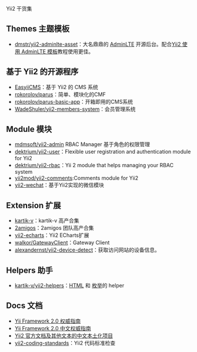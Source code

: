 Yii2 干货集

## Themes 主题模板
- [dmstr/yii2-adminlte-asset](https://github.com/dmstr/yii2-adminlte-asset)：大名鼎鼎的 [AdminLTE](https://github.com/almasaeed2010/AdminLTE) 开源后台。配合[Yii2 使用 AdminLTE 模板](http://www.getyii.com/topic/564)教程使用更佳。


## 基于 Yii2 的开源程序
- [EasyiiCMS](https://github.com/noumo/easyii)：基于 Yii2 的 CMS 系统
- [rokorolov/parus](https://github.com/rokorolov/parus)：简单、模块化的CMF
- [rokorolov/parus-basic-app](https://github.com/rokorolov/parus-basic-app)：开箱即用的CMS系统
- [WadeShuler/yii2-members-system](https://github.com/WadeShuler/yii2-members-system)：会员管理系统

## Module 模块
- [mdmsoft/yii2-admin](https://github.com/mdmsoft/yii2-admin) RBAC Manager 基于角色的权限管理
- [dektrium/yii2-user](https://github.com/dektrium/yii2-user)：Flexible user registration and authentication module for Yii2
- [dektrium/yii2-rbac](https://github.com/dektrium/yii2-rbac)：Yii 2 module that helps managing your RBAC system
- [yii2mod/yii2-comments](https://github.com/yii2mod/yii2-comments):Comments module for Yii2
- [yii2-wechat](https://github.com/callmez/yii2-wechat)：基于Yii2实现的微信模块

## Extension 扩展
- [kartik-v](http://demos.krajee.com/)：kartik-v 高产合集
- [2amigos](http://yiiwheels.com/)：2amigos 团队高产合集
- [yii2-echarts](https://github.com/daixianceng/yii2-echarts)：Yii2 ECharts扩展
- [walkor/GatewayClient](https://github.com/walkor/GatewayClient)：Gateway Client
- [alexandernst/yii2-device-detect](https://github.com/alexandernst/yii2-device-detect)：获取访问网站的设备信息。

## Helpers 助手
- [kartik-v/yii2-helpers](https://github.com/kartik-v/yii2-helpers)：[HTML](http://demos.krajee.com/helper-functions/html) 和 [枚举](http://demos.krajee.com/helper-functions/enum)的 helper

## Docs 文档
- [Yii Framework 2.0 权威指南](http://www.yiiframework.com/doc-2.0/guide-index.html)
- [Yii Framework 2.0 中文权威指南 ](https://github.com/yiisoft/yii2/tree/master/docs/guide-zh-CN)
- [Yii2 官方文档及其他文本的中文本土化项目](https://github.com/yii2-chinesization/yii2-zh-cn)
- [yii2-coding-standards](https://github.com/yiisoft/yii2-coding-standards)：Yii2 代码标准检查

